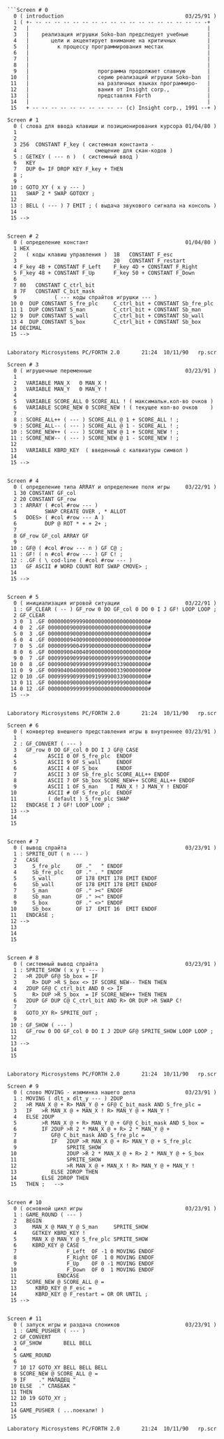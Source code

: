 ```
```Screen # 0
  0 ( introduction                                       03/25/91 )
  1 ( +- -- -- -- -- -- -- -- -- -- -- -- -- -- -- -- -- -- -- -+
  2   |                                                         |
  3   |    реализация игрушки Soko-ban предследует учебные      |
  4   |       цели и акцентирует внимание на критичных          |
  5   |         к процессу программирования местах              |
  6   |                                                         |
  7   |                                                         |
  8   |                                                         |
  9   |                      программа продолжает славную       |
 10   |                      серию реализаций игрушки Soko-ban  |
 11   |                      на различных языках программиро-   |
 12   |                      вания от Insight corp.,            |
 13   |                      представляя Forth                  |
 14   |                                                         |
 15   + -- -- -- -- -- -- -- -- -- -- (c) Insight corp., 1991 --+ )

Screen # 1
  0 ( слова для ввода клавиши и позиционирования курсора 01/04/80 )
  1 
  2 
  3 256  CONSTANT F_key ( системная константа -
  4                         смещение для скан-кодов )
  5 : GETKEY ( --- n )  ( системный ввод )
  6   KEY
  7   DUP 0= IF DROP KEY F_key + THEN
  8 ;
  9 
 10 : GOTO_XY ( x y --- )
 11   SWAP 2 * SWAP GOTOXY ;
 12 
 13 : BELL ( --- ) 7 EMIT ; ( выдача звукового сигнала на консоль )
 14 
 15 -->


Screen # 2
  0 ( определение констант                               01/04/80 )
  1 HEX
  2   ( коды клавиш управления )  1B   CONSTANT F_esc
  3                               20   CONSTANT F_restart
  4 F_key 4B + CONSTANT F_Left    F_key 4D + CONSTANT F_Right
  5 F_key 48 + CONSTANT F_Up      F_key 50 + CONSTANT F_Down
  6 
  7 80   CONSTANT C_ctrl_bit
  8 7F   CONSTANT C_bit_mask
  9            ( --- коды спрайтов игрушки --- )
 10 0  DUP CONSTANT S_fre_plc     C_ctrl_bit + CONSTANT Sb_fre_plc
 11 1  DUP CONSTANT S_man         C_ctrl_bit + CONSTANT Sb_man
 12 9  DUP CONSTANT S_wall        C_ctrl_bit + CONSTANT Sb_wall
 13 4  DUP CONSTANT S_box         C_ctrl_bit + CONSTANT Sb_box
 14 DECIMAL
 15 -->


Laboratory Microsystems PC/FORTH 2.0       21:24  10/11/90   rp.scr

Screen # 3
  0 ( игрушечные переменные                              03/23/91 )
  1 
  2   VARIABLE MAN_X   0 MAN_X !
  3   VARIABLE MAN_Y   0 MAN_Y !
  4 
  5   VARIABLE SCORE_ALL 0 SCORE_ALL ! ( максимальн.кол-во очков )
  6   VARIABLE SCORE_NEW 0 SCORE_NEW ! ( текущее кол-во очков    )
  7 
  8 : SCORE_ALL++ ( --- ) SCORE_ALL @ 1 + SCORE_ALL ! ;
  9 : SCORE_ALL-- ( --- ) SCORE_ALL @ 1 - SCORE_ALL ! ;
 10 : SCORE_NEW++ ( --- ) SCORE_NEW @ 1 + SCORE_NEW ! ;
 11 : SCORE_NEW-- ( --- ) SCORE_NEW @ 1 - SCORE_NEW ! ;
 12 
 13   VARIABLE KBRD_KEY  ( введенный с калвиатуры символ )
 14 
 15 -->


Screen # 4
  0 ( определение типа ARRAY и определение поля игры     03/22/91 )
  1 30 CONSTANT GF_col
  2 20 CONSTANT GF_row
  3 : ARRAY ( #col #row --- )
  4         SWAP CREATE OVER , * ALLOT
  5   DOES> ( #col #row --- A )
  6         DUP @ ROT * + + 2+ ;
  7 
  8 GF_row GF_col ARRAY GF
  9 
 10 : GF@ ( #col #row --- n ) GF C@ ;
 11 : GF! ( n #col #row --- ) GF C! ;
 12 : .GF ( \ cod-line ( #col #row --- )
 13   GF ASCII # WORD COUNT ROT SWAP CMOVE> ;
 14 
 15 -->


Screen # 5
  0 ( инициализация игровой ситуации                     03/22/91 )
  1 : GF_CLEAR ( -- ) GF_row 0 DO GF_col 0 DO 0 I J GF! LOOP LOOP ;
  2 GF_CLEAR
  3 0  1 .GF 00000009999900000000000000000000#
  4 0  2 .GF 00000009000900000000000000000000#
  5 0  3 .GF 00000009000900000000000000000000#
  6 0  4 .GF 00000009400900000000000000000000#
  7 0  5 .GF 00000999004999000000000000000000#
  8 0  6 .GF 00000900400409000000000000000000#
  9 0  7 .GF 00099909099909000009999990000000#
 10 0  8 .GF 00090009099909999999003390000000#
 11 0  9 .GF 00090400400000000000003390000000#
 12 0 10 .GF 00099999099990919999003390000000#
 13 0 11 .GF 00000009000000999009999990000000#
 14 0 12 .GF 00000009999999900000000000000000#
 15 -->


Laboratory Microsystems PC/FORTH 2.0       21:24  10/11/90   rp.scr

Screen # 6
  0 ( конвертер внешнего представления игры в внутреннее 03/23/91 )
  1 
  2 : GF_CONVERT ( --- )
  3   GF_row 0 DO GF_col 0 DO I J GF@ CASE
  4          ASCII 0 OF S_fre_plc  ENDOF
  5          ASCII 9 OF S_wall     ENDOF
  6          ASCII 4 OF S_box      ENDOF
  7          ASCII 3 OF Sb_fre_plc SCORE_ALL++ ENDOF
  8          ASCII 7 OF Sb_box SCORE_NEW++ SCORE_ALL++ ENDOF
  9          ASCII 1 OF S_man    I MAN_X ! J MAN_Y ! ENDOF
 10          ASCII # OF S_fre_plc  ENDOF
 11          ( default ) S_fre_plc SWAP
 12   ENDCASE I J GF! LOOP LOOP ;
 13 -->
 14 
 15 


Screen # 7
  0 ( вывод спрайта                                      03/23/91 )
  1 : SPRITE_OUT ( n --- )
  2   CASE
  3     S_fre_plc     OF ."   " ENDOF
  4     Sb_fre_plc    OF ." . " ENDOF
  5     S_wall        OF 178 EMIT 178 EMIT ENDOF
  6     Sb_wall       OF 178 EMIT 178 EMIT ENDOF
  7     S_man         OF ." ><" ENDOF
  8     Sb_man        OF ." ><" ENDOF
  9     S_box         OF ." <>" ENDOF
 10     Sb_box        OF 17  EMIT 16  EMIT ENDOF
 11   ENDCASE ;
 12 -->
 13 
 14 
 15 


Screen # 8
  0 ( системный вывод спрайта                            03/23/91 )
  1 : SPRITE_SHOW ( x y t --- )
  2   >R 2DUP GF@ Sb_box = IF
  3     R> DUP >R S_box <> IF SCORE_NEW-- THEN THEN
  4   2DUP GF@ C_ctrl_bit AND 0 <> IF
  5     R> DUP >R S_box  = IF SCORE_NEW++ THEN THEN
  6   2DUP GF DUP C@ C_ctrl_bit AND R> OR DUP >R SWAP C!
  7 
  8   GOTO_XY R> SPRITE_OUT ;
  9 
 10 : GF_SHOW ( --- )
 11   GF_row 0 DO GF_col 0 DO I J 2DUP GF@ SPRITE_SHOW LOOP LOOP ;
 12 
 13 -->
 14 
 15 


Laboratory Microsystems PC/FORTH 2.0       21:24  10/11/90   rp.scr

Screen # 9
  0 ( слово MOVING - изюминка нашего дела                03/23/91 )
  1 : MOVING ( dlt_x dlt_y --- ) 2DUP
  2   >R MAN_X @ + R> MAN_Y @ + GF@ C_bit_mask AND S_fre_plc =
  3   IF   >R MAN_X @ + MAN_X ! R> MAN_Y @ + MAN_Y !
  4   ELSE 2DUP
  5        >R MAN_X @ + R> MAN_Y @ + GF@ C_bit_mask AND S_box =
  6        IF 2DUP >R 2 * MAN_X @ + R> 2 * MAN_Y @ +
  7           GF@ C_bit_mask AND S_fre_plc =
  8           IF   2DUP >R MAN_X @ + R> MAN_Y @ + S_fre_plc
  9                SPRITE_SHOW
 10                2DUP >R 2 * MAN_X @ + R> 2 * MAN_Y @ + S_box
 11                SPRITE_SHOW
 12                >R MAN_X @ + MAN_X ! R> MAN_Y @ + MAN_Y !
 13           ELSE 2DROP THEN
 14        ELSE 2DROP THEN
 15   THEN ;   -->


Screen # 10
  0 ( основной цикл игры                                 03/23/91 )
  1 : GAME_ROUND ( --- )
  2   BEGIN
  3     MAN_X @ MAN_Y @ S_man     SPRITE_SHOW
  4     GETKEY KBRD_KEY !
  5     MAN_X @ MAN_Y @ S_fre_plc SPRITE_SHOW
  6     KBRD_KEY @ CASE
  7                F_Left  OF -1 0 MOVING ENDOF
  8                F_Right OF  1 0 MOVING ENDOF
  9                F_Up    OF 0 -1 MOVING ENDOF
 10                F_Down  OF 0  1 MOVING ENDOF
 11             ENDCASE
 12   SCORE_NEW @ SCORE_ALL @ =
 13      KBRD_KEY @ F_esc =
 14      KBRD_KEY @ F_restart = OR OR UNTIL ;
 15 -->


Screen # 11
  0 ( запуск игры и раздача слоников                     03/23/91 )
  1 : GAME_PUSHER ( --- )
  2 GF_CONVERT
  3 GF_SHOW       BELL BELL
  4 
  5 GAME_ROUND
  6 
  7 10 17 GOTO_XY BELL BELL BELL
  8 SCORE_NEW @ SCORE_ALL @ =
  9 IF    ." МАЛАДЕЦ "
 10 ELSE  ." СЛАББАК "
 11 THEN
 12 10 19 GOTO_XY ;
 13 
 14 GAME_PUSHER ( ...поехали! )
 15 

Laboratory Microsystems PC/FORTH 2.0       21:24  10/11/90   rp.scr
```